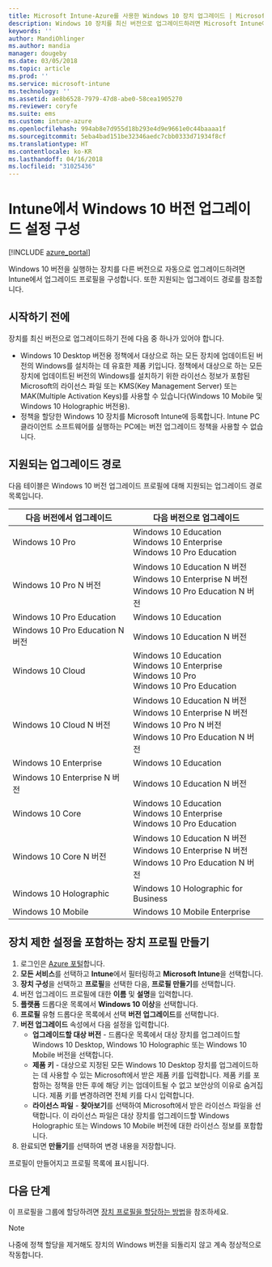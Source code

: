 ```yaml
---
title: Microsoft Intune-Azure를 사용한 Windows 10 장치 업그레이드 | Microsoft Docs
description: Windows 10 장치를 최신 버전으로 업그레이드하려면 Microsoft Intune에서 장치 프로필을 만듭니다. Windows 10 Pro, N 버전, 교육, 클라우드, Enterprise, Core, Holographic 및 모바일에 대해 지원되는 업그레이드 경로를 참조하세요.
keywords: ''
author: MandiOhlinger
ms.author: mandia
manager: dougeby
ms.date: 03/05/2018
ms.topic: article
ms.prod: ''
ms.service: microsoft-intune
ms.technology: ''
ms.assetid: ae8b6528-7979-47d8-abe0-58cea1905270
ms.reviewer: coryfe
ms.suite: ems
ms.custom: intune-azure
ms.openlocfilehash: 994ab8e7d955d18b293e4d9e9661e0c44baaaa1f
ms.sourcegitcommit: 5eba4bad151be32346aedc7cbb0333d71934f8cf
ms.translationtype: HT
ms.contentlocale: ko-KR
ms.lasthandoff: 04/16/2018
ms.locfileid: "31025436"
---
```

# <a name="configure-windows-10-edition-upgrade-profile-in-intune"></a>Intune에서 Windows 10 버전 업그레이드 설정 구성
[!INCLUDE [azure_portal](./includes/azure_portal.md)]

Windows 10 버전을 실행하는 장치를 다른 버전으로 자동으로 업그레이드하려면 Intune에서 업그레이드 프로필을 구성합니다. 또한 지원되는 업그레이드 경로를 참조합니다.

## <a name="before-you-begin"></a>시작하기 전에
장치를 최신 버전으로 업그레이드하기 전에 다음 중 하나가 있어야 합니다.

- Windows 10 Desktop 버전용 정책에서 대상으로 하는 모든 장치에 업데이트된 버전의 Windows를 설치하는 데 유효한 제품 키입니다. 정책에서 대상으로 하는 모든 장치에 업데이트된 버전의 Windows를 설치하기 위한 라이선스 정보가 포함된 Microsoft의 라이선스 파일 또는 KMS(Key Management Server) 또는 MAK(Multiple Activation Keys)를 사용할 수 있습니다(Windows 10 Mobile 및 Windows 10 Holographic 버전용).
- 정책을 할당한 Windows 10 장치를 Microsoft Intune에 등록합니다. Intune PC 클라이언트 소프트웨어를 실행하는 PC에는 버전 업그레이드 정책을 사용할 수 없습니다.

## <a name="supported-upgrade-paths"></a>지원되는 업그레이드 경로
다음 테이블은 Windows 10 버전 업그레이드 프로필에 대해 지원되는 업그레이드 경로 목록입니다.

| 다음 버전에서 업그레이드 | 다음 버전으로 업그레이드 |
|---|---|
| Windows 10 Pro | Windows 10 Education <br/>Windows 10 Enterprise <br/>Windows 10 Pro Education |
| Windows 10 Pro N 버전 | Windows 10 Education N 버전 <br/>Windows 10 Enterprise N 버전 <br/>Windows 10 Pro Education N 버전 | 
| Windows 10 Pro Education | Windows 10 Education | 
| Windows 10 Pro Education N 버전 | Windows 10 Education N 버전 |
| Windows 10 Cloud | Windows 10 Education <br/>Windows 10 Enterprise <br/>Windows 10 Pro <br/>Windows 10 Pro Education | 
| Windows 10 Cloud N 버전 | Windows 10 Education N 버전 <br/>Windows 10 Enterprise N 버전 <br/>Windows 10 Pro N 버전 <br/>Windows 10 Pro Education N 버전 | 
| Windows 10 Enterprise | Windows 10 Education | 
| Windows 10 Enterprise N 버전 | Windows 10 Education N 버전 | 
| Windows 10 Core | Windows 10 Education <br/>Windows 10 Enterprise <br/>Windows 10 Pro Education | 
| Windows 10 Core N 버전 | Windows 10 Education N 버전 <br/>Windows 10 Enterprise N 버전 <br/>Windows 10 Pro Education N 버전 | 
| Windows 10 Holographic | Windows 10 Holographic for Business |
| Windows 10 Mobile | Windows 10 Mobile Enterprise |


<!-- Testing a new table on 3/5/18 

The following lists provide the supported upgrade paths for the Windows 10 edition upgrade profile. The Windows 10 edition to upgrade to is in bold followed by the list of supported editions that you can upgrade from:

**Windows 10 Education**
- Windows 10 Pro
- Windows 10 Pro Education
- Windows 10 Cloud
- Windows 10 Enterprise
- Windows 10 Core
    
**Windows 10 Education N edition**    
- Windows 10 Pro N edition
- Windows 10 Pro Education N edition
- Windows 10 Cloud N edition
- Windows 10 Enterprise N edition
- Windows 10 Core N edition
    
**Windows 10 Enterprise**
- Windows 10 Pro
- Windows 10 Cloud
- Windows 10 Core
    
**Windows 10 Enterprise N edition**
- Windows 10 Pro N edition
- Windows 10 Cloud N edition
- Windows 10 Core N edition
    
**Windows 10 Pro**
- Windows 10 Cloud
    
**Windows 10 Pro N edition**
- Windows 10 Cloud N edition
    
**Windows 10 Pro Education**
- Windows 10 Pro
- Windows 10 Cloud
- Windows 10 Core
    
**Windows 10 Pro Education N edition**
- Windows 10 Pro N edition
- Windows 10 Cloud N edition
- Windows 10 Core N edition

**Windows 10 Holographic for Business**
- Windows 10 Holographic

**Windows 10 Mobile Enterprise**
- Windows 10 Mobile -->

<!--The following table provides information about the supported upgrade paths for Windows 10 editions in this policy:

![supported](./media/check_grn.png)  (X) = not supported    
![unsupported](./media/x_blk.png)    (green checkmark) = supported    

|Upgrade from edition\Upgrade to edition|Education|Education N|Pro Education|Pro Education N|Enterprise|Enterprise N|Professional|Professional N|Mobile Enterprise|Holographic for Business|
|--------|--------|--------|--------|--------|--------|--------|--------|--------|--------|--------|--------|
|Pro|![supported](./media/check_grn.png)|![unsupported](./media/x_blk.png)|![supported](./media/check_grn.png)|![unsupported](./media/x_blk.png)|![supported](./media/check_grn.png)|![unsupported](./media/x_blk.png)|![unsupported](./media/x_blk.png)|![unsupported](./media/x_blk.png)|![unsupported](./media/x_blk.png)|![unsupported](./media/x_blk.png)|
|Pro N|![unsupported](./media/x_blk.png)|![supported](./media/check_grn.png)|![unsupported](./media/x_blk.png)|![supported](./media/check_grn.png)|![unsupported](./media/x_blk.png)|![supported](./media/check_grn.png)|![unsupported](./media/x_blk.png)|![unsupported](./media/x_blk.png)|![unsupported](./media/x_blk.png)|![unsupported](./media/x_blk.png)|
|Pro Education|![supported](./media/check_grn.png)|![unsupported](./media/x_blk.png)|![unsupported](./media/x_blk.png)|![unsupported](./media/x_blk.png)|![unsupported](./media/x_blk.png)|![unsupported](./media/x_blk.png)|![unsupported](./media/x_blk.png)|![unsupported](./media/x_blk.png)|![unsupported](./media/x_blk.png)|![unsupported](./media/x_blk.png)|
|Pro Education N|![unsupported](./media/x_blk.png)|![supported](./media/check_grn.png)|![unsupported](./media/x_blk.png)|![unsupported](./media/x_blk.png)|![unsupported](./media/x_blk.png)|![unsupported](./media/x_blk.png)|![unsupported](./media/x_blk.png)|![unsupported](./media/x_blk.png)|![unsupported](./media/x_blk.png)|![unsupported](./media/x_blk.png)|
|Cloud|![supported](./media/check_grn.png)|![unsupported](./media/x_blk.png)|![supported](./media/check_grn.png)|![unsupported](./media/x_blk.png)|![supported](./media/check_grn.png)|![unsupported](./media/x_blk.png)|![supported](./media/check_grn.png)|![unsupported](./media/x_blk.png)|![unsupported](./media/x_blk.png)|![unsupported](./media/x_blk.png)|
|Cloud N|![unsupported](./media/x_blk.png)|![supported](./media/check_grn.png)|![unsupported](./media/x_blk.png)|![supported](./media/check_grn.png)|![unsupported](./media/x_blk.png)|![supported](./media/check_grn.png)|![unsupported](./media/x_blk.png)|![supported](./media/check_grn.png)|![unsupported](./media/x_blk.png)|![unsupported](./media/x_blk.png)|
|Enterprise|![supported](./media/check_grn.png)|![unsupported](./media/x_blk.png)|![unsupported](./media/x_blk.png)|![unsupported](./media/x_blk.png)|![unsupported](./media/x_blk.png)|![unsupported](./media/x_blk.png)|![unsupported](./media/x_blk.png)|![unsupported](./media/x_blk.png)|![unsupported](./media/x_blk.png)|![unsupported](./media/x_blk.png)|
|Enterprise N|![unsupported](./media/x_blk.png)|![supported](./media/check_grn.png)|![unsupported](./media/x_blk.png)|![unsupported](./media/x_blk.png)|![unsupported](./media/x_blk.png)|![unsupported](./media/x_blk.png)|![unsupported](./media/x_blk.png)|![unsupported](./media/x_blk.png)|![unsupported](./media/x_blk.png)|![unsupported](./media/x_blk.png)|
|Core|![supported](./media/check_grn.png)|![unsupported](./media/x_blk.png)|![supported](./media/check_grn.png)|![unsupported](./media/x_blk.png)|![unsupported](./media/x_blk.png)|![unsupported](./media/x_blk.png)   |![unsupported](./media/x_blk.png)|![unsupported](./media/x_blk.png)|![unsupported](./media/x_blk.png)|![unsupported](./media/x_blk.png)|
|Core N|![unsupported](./media/x_blk.png)|![supported](./media/check_grn.png)|![unsupported](./media/x_blk.png)|![supported](./media/check_grn.png)|![unsupported](./media/x_blk.png)|![unsupported](./media/x_blk.png)|![unsupported](./media/x_blk.png)|![unsupported](./media/x_blk.png)|![unsupported](./media/x_blk.png)|![unsupported](./media/x_blk.png)|
|Mobile|![unsupported](./media/x_blk.png)|![unsupported](./media/x_blk.png)|![unsupported](./media/x_blk.png)|![unsupported](./media/x_blk.png)|![unsupported](./media/x_blk.png)|![unsupported](./media/x_blk.png)|![unsupported](./media/x_blk.png)|![unsupported](./media/x_blk.png)|![supported](./media/check_grn.png)|![unsupported](./media/x_blk.png)|
|Holographic|![unsupported](./media/x_blk.png)|![unsupported](./media/x_blk.png)|![unsupported](./media/x_blk.png)|![unsupported](./media/x_blk.png)|![unsupported](./media/x_blk.png)|![unsupported](./media/x_blk.png)|![unsupported](./media/x_blk.png)|![unsupported](./media/x_blk.png)|![unsupported](./media/x_blk.png)|![supported](./media/check_grn.png) -->

## <a name="create-a-device-profile-containing-device-restriction-settings"></a>장치 제한 설정을 포함하는 장치 프로필 만들기
1. 로그인은 [Azure 포털](https://portal.azure.com)합니다.
2. **모든 서비스**를 선택하고 **Intune**에서 필터링하고 **Microsoft Intune**을 선택합니다.
3. **장치 구성**을 선택하고 **프로필**을 선택한 다음, **프로필 만들기**를 선택합니다.
4. 버전 업그레이드 프로필에 대한 **이름** 및 **설명**을 입력합니다.
5. **플랫폼** 드롭다운 목록에서 **Windows 10 이상**을 선택합니다.
6. **프로필** 유형 드롭다운 목록에서 선택 **버전 업그레이드**를 선택합니다.
7. **버전 업그레이드** 속성에서 다음 설정을 입력합니다.
   - **업그레이드할 대상 버전** - 드롭다운 목록에서 대상 장치를 업그레이드할 Windows 10 Desktop, Windows 10 Holographic 또는 Windows 10 Mobile 버전을 선택합니다.
   - **제품 키** - 대상으로 지정된 모든 Windows 10 Desktop 장치를 업그레이드하는 데 사용할 수 있는 Microsoft에서 받은 제품 키를 입력합니다. 
    제품 키를 포함하는 정책을 만든 후에 해당 키는 업데이트될 수 없고 보안상의 이유로 숨겨집니다. 제품 키를 변경하려면 전체 키를 다시 입력합니다.
   - **라이선스 파일** - **찾아보기**를 선택하여 Microsoft에서 받은 라이선스 파일을 선택합니다. 이 라이선스 파일은 대상 장치를 업그레이드할 Windows Holographic 또는 Windows 10 Mobile 버전에 대한 라이선스 정보를 포함합니다.
8. 완료되면 **만들기**를 선택하여 변경 내용을 저장합니다.

프로필이 만들어지고 프로필 목록에 표시됩니다.

## <a name="next-steps"></a>다음 단계

이 프로필을 그룹에 할당하려면 [장치 프로필을 할당하는 방법](device-profile-assign.md)을 참조하세요.

>[!NOTE]
>나중에 정책 할당을 제거해도 장치의 Windows 버전을 되돌리지 않고 계속 정상적으로 작동합니다.